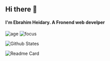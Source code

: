 ## Hi there 👋
#### I'm Ebrahim Heidary. A Fronend web develper


<!-- Here are some ideas to get you started:

- 🔭 I’m currently working on a Music Player
- 🌱 I’m currently learning React
- 👯 I’m looking to collaborate on ...
- 🤔 I’m looking for help with ...
- 💬 Ask me about Javascript, CCS And React
- 📫 How to reach me: ...
- 😄 Pronouns: ... 
-->


![age](https://img.shields.io/badge/age-19-blue)
![focus](https://img.shields.io/badge/focus-frontend-blue)

![Github States](https://github-readme-stats.vercel.app/api?username=Ebrahim780&hide=stars&show_icons=true&theme=react)

![Readme Card](https://github-readme-stats.vercel.app/api/pin/?username=Ebrahim780&repo=Git,SASS&theme=react)
